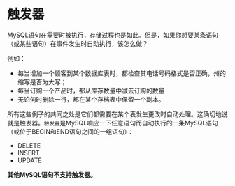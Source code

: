 # 触发器

MySQL语句在需要时被执行，存储过程也是如此。但是，如果你想要某条语句（或某些语句）在事件发生时自动执行，该怎么做？

例如：

* 每当增加一个顾客到某个数据库表时，都检查其电话号码格式是否正确，州的缩写是否为大写；
* 每当订购一个产品时，都从库存数量中减去订购的数量
* 无论何时删除一行，都在某个存档表中保留一个副本。

所有这些例子的共同之处是它们都需要在某个表发生更改时自动处理。这确切地说就是触发器。`触发器`是MySQL响应一下任意语句而自动执行的一条MySQL语句（或位于BEGIN和END语句之间的一组语句）：

* DELETE
* INSERT
* UPDATE

**其他MySQL语句不支持触发器。**
